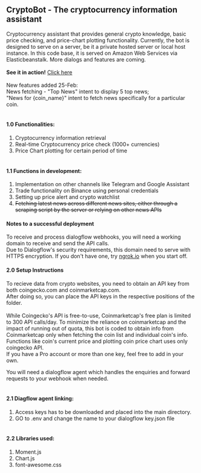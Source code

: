 ## CryptoBot - The cryptocurrency information assistant
Cryptocurrency assistant that provides general crypto knowledge, basic price checking, and price-chart plotting functionality. Currently, the bot is designed to serve on a server, be it a private hosted server or local host instance. In this code base, it is served on Amazon Web Services via Elasticbeanstalk. More dialogs and features are coming.
<br/><br/>
**See it in action!** [Click here](https://chanvictor.io/bot)<br/><br/>
New features added 25-Feb:<br/>
News fetching - "Top News" intent to display 5 top news;<br/>
"News for {coin_name}" intent to fetch news specifically for a particular coin.
<br/><br/>
#### 1.0 **Functionalities:**
1. Cryptocurrency information retrieval
2. Real-time Cryptocurrency price check (1000+ currencies)
3. Price Chart plotting for certain period of time
<br/><br/>
#### 1.1 **Functions in development:**
1. Implementation on other channels like Telegram and Google Assistant
2. Trade functionality on Binance using personal credentials
3. Setting up price alert and  crypto watchlist
4. ~~Fetching latest news across different news sites, either through a scraping script by the server or relying on other news APIs~~


#### Notes to a successful deployment
To receive and process dialogflow webhooks, you will need a working domain to receive and send the API calls.<br/>
Due to Dialogflow's security requirements, this domain need to serve with HTTPS encryption.
If you don't have one, try [ngrok.io](https://ngrok.io) when you start off.


#### 2.0 **Setup Instructions**<br/>
To recieve data from crypto websites, you need to obtain an API key from both coingecko.com and coinmarketcap.com.<br/>
After doing so, you can place the API keys in the respective positions of the folder.<br/>
<br/>
While Coingecko's API is free-to-use, Coinmarketcap's free plan is limited to 300 API calls/day. To minimize the reliance on coinmarketcap and the impact of running out of quota, this bot is coded to obtain info from Coinmarketcap only when fetching the coin list and individual coin's info. Functions like coin's current price and plotting coin price chart uses only coingecko API.<br/>
If you have a Pro account or more than one key, feel free to add in your own.


You will need a dialogflow agent which handles the enquiries and forward requests to your webhook when needed.
<br/><br/>
#### 2.1 Diagflow agent linking:
1) Access keys has to be downloaded and placed into the main directory.
2) GO to .env and change the name to your dialogflow key.json file
<br/><br/>
#### 2.2 Libraries used:
1) Moment.js
2) Chart.js
3) font-awesome.css
